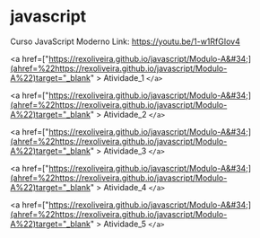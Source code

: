 # javascript

 Curso  JavaScript Moderno  Link: https://youtu.be/1-w1RfGIov4

<a href=[&#34;https://rexoliveira.github.io/javascript/Modulo-A&#34;](ahref=%22https://rexoliveira.github.io/javascript/Modulo-A%22)target="_blank" > Atividade_1 `</a>`

<a href=[&#34;https://rexoliveira.github.io/javascript/Modulo-A&#34;](ahref=%22https://rexoliveira.github.io/javascript/Modulo-A%22)target="_blank" > Atividade_2 `</a>`

<a href=[&#34;https://rexoliveira.github.io/javascript/Modulo-A&#34;](ahref=%22https://rexoliveira.github.io/javascript/Modulo-A%22)target="_blank" > Atividade_3 `</a>`

<a href=[&#34;https://rexoliveira.github.io/javascript/Modulo-A&#34;](ahref=%22https://rexoliveira.github.io/javascript/Modulo-A%22)target="_blank" > Atividade_4  `</a>`

<a href=[&#34;https://rexoliveira.github.io/javascript/Modulo-A&#34;](ahref=%22https://rexoliveira.github.io/javascript/Modulo-A%22)target="_blank" > Atividade_5 `</a>`
